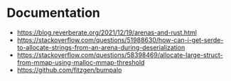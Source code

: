 # Documentation

* <https://blog.reverberate.org/2021/12/19/arenas-and-rust.html>
* <https://stackoverflow.com/questions/51988630/how-can-i-get-serde-to-allocate-strings-from-an-arena-during-deserialization>
* <https://stackoverflow.com/questions/58398469/allocate-large-struct-from-mmap-using-malloc-mmap-threshold>
* <https://github.com/fitzgen/bumpalo>
